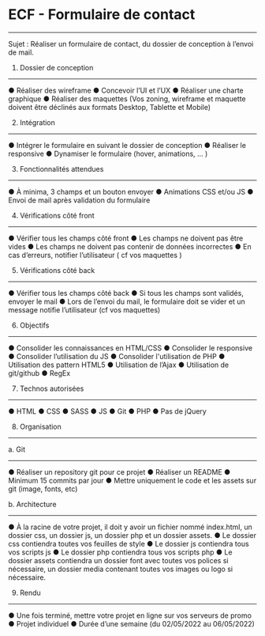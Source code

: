 # ECF - Formulaire de contact
--------------------------------------------------------------------------------
Sujet :
Réaliser un formulaire de contact, du dossier de conception à
l’envoi de mail.

1. Dossier de conception
--------------------------------------------------------------------------------
● Réaliser des wireframe
● Concevoir l’UI et l’UX
● Réaliser une charte graphique
● Réaliser des maquettes
(Vos zoning, wireframe et maquette doivent être déclinés aux formats Desktop, Tablette
et Mobile)

2. Intégration
--------------------------------------------------------------------------------
● Intégrer le formulaire en suivant le dossier de conception
● Réaliser le responsive
● Dynamiser le formulaire (hover, animations, ... )

3. Fonctionnalités attendues
--------------------------------------------------------------------------------
● À minima, 3 champs et un bouton envoyer
● Animations CSS et/ou JS
● Envoi de mail après validation du formulaire

4. Vérifications côté front
--------------------------------------------------------------------------------
● Vérifier tous les champs côté front
● Les champs ne doivent pas être vides
● Les champs ne doivent pas contenir de données incorrectes
● En cas d’erreurs, notifier l’utilisateur ( cf vos maquettes )

5. Vérifications côté back
--------------------------------------------------------------------------------
● Vérifier tous les champs côté back
● Si tous les champs sont validés, envoyer le mail
● Lors de l’envoi du mail, le formulaire doit se vider et un message notifie
l’utilisateur (cf vos maquettes)

6. Objectifs
--------------------------------------------------------------------------------
● Consolider les connaissances en HTML/CSS
● Consolider le responsive
● Consolider l’utilisation du JS
● Consolider l'utilisation de PHP
● Utilisation des pattern HTML5
● Utilisation de l’Ajax
● Utilisation de git/github
● RegEx

7. Technos autorisées
--------------------------------------------------------------------------------
● HTML
● CSS
● SASS
● JS
● Git
● PHP
● Pas de jQuery

8. Organisation
--------------------------------------------------------------------------------
a. Git
*******************
● Réaliser un repository git pour ce projet
● Réaliser un README
● Minimum 15 commits par jour
● Mettre uniquement le code et les assets sur git (image, fonts, etc)

b. Architecture
*******************
● À la racine de votre projet, il doit y avoir un fichier nommé index.html, un dossier
css, un dossier js, un dossier php et un dossier assets.
● Le dossier css contiendra toutes vos feuilles de style
● Le dossier js contiendra tous vos scripts js
● Le dossier php contiendra tous vos scripts php
● Le dossier assets contiendra un dossier font avec toutes vos polices si
nécessaire, un dossier media contenant toutes vos images ou logo si nécessaire.

9. Rendu
*******************
● Une fois terminé, mettre votre projet en ligne sur vos serveurs de promo
● Projet individuel
● Durée d’une semaine (du 02/05/2022 au 06/05/2022)
